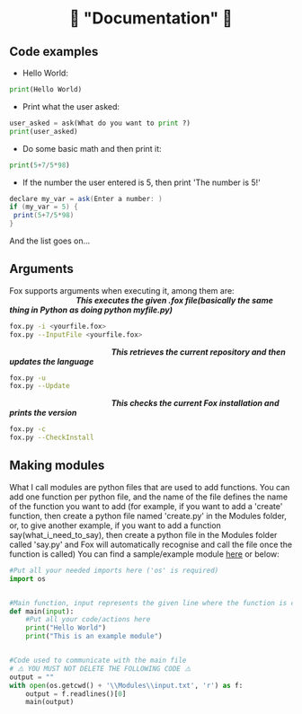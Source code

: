 <h1 align="center">📄 "Documentation" 📄</h1>

## Code examples

- Hello World:
```python
print(Hello World)
```
- Print what the user asked:
```python
user_asked = ask(What do you want to print ?)
print(user_asked)
```
- Do some basic math and then print it:
```python
print(5+7/5*98)
```
- If the number the user entered is 5, then print 'The number is 5!'
```cs
declare my_var = ask(Enter a number: )
if (my_var = 5) {
 print(5+7/5*98)
}
```
And the list goes on...

## Arguments
Fox supports arguments when executing it, among them are:\
 &nbsp; &nbsp; &nbsp; &nbsp; &nbsp; &nbsp; &nbsp; &nbsp; &nbsp; &nbsp; &nbsp; &nbsp; &nbsp; &nbsp; &nbsp; ***This executes the given .fox file(basically the same thing in Python as doing python myfile.py)***
```sh
fox.py -i <yourfile.fox>
fox.py --InputFile <yourfile.fox>
```
&nbsp; &nbsp; &nbsp; &nbsp; &nbsp; &nbsp; &nbsp; &nbsp; &nbsp; &nbsp; &nbsp; &nbsp; &nbsp; &nbsp; &nbsp; &nbsp; &nbsp; &nbsp; &nbsp; &nbsp; &nbsp; &nbsp; &nbsp; ***This retrieves the current repository and then updates the language***
```sh
fox.py -u
fox.py --Update
```
&nbsp; &nbsp; &nbsp; &nbsp; &nbsp; &nbsp; &nbsp; &nbsp; &nbsp; &nbsp; &nbsp; &nbsp; &nbsp; &nbsp; &nbsp; &nbsp; &nbsp; &nbsp; &nbsp; &nbsp; &nbsp; &nbsp; &nbsp; ***This checks the current Fox installation and prints the version***
```sh
fox.py -c
fox.py --CheckInstall
```

## Making modules
What I call modules are python files that are used to add functions. You can add one function per python file, and the name of the file defines the name of the function you want to add (for example, if you want to add a 'create' function, then create a python file named 'create.py' in the Modules folder, or, to give another example, if you want to add a function say(what_i_need_to_say), then create a python file in the Modules folder called 'say.py' and Fox will automatically recognise and call the file once the function is called)
You can find a sample/example module [here](https://github.com/Just-A-Mango/fox/blob/main/Modules/example_module.py) or below:
```python
#Put all your needed imports here ('os' is required)
import os


#Main function, input represents the given line where the function is called
def main(input):
    #Put all your code/actions here
    print("Hello World")
    print("This is an example module")


#Code used to communicate with the main file
# ⚠️ YOU MUST NOT DELETE THE FOLLOWING CODE ⚠️ 
output = ""
with open(os.getcwd() + '\\Modules\\input.txt', 'r') as f:
    output = f.readlines()[0]
    main(output)
```

